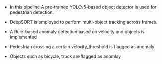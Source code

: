 * In this pipeline A pre-trained YOLOv5-based object detector is used for pedestrian detection.

* DeepSORT is employed to perform multi-object tracking across frames.

* A Rule-based anomaly detection based on velocity and objects is implemented

* Pedestrian crossing a certain velocity_threshold is flagged as anomaly

* Objects such as bicycle, truck are flagged as anomlay

